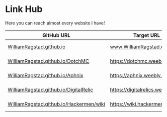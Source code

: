 # Link Hub

Here you can reach almost every website I have!

| GitHub URL                                                   | Target URL                       | Description         |
| ------------------------------------------------------------ | -------------------------------- | ------------------- |
| [WilliamRagstad.github.io](https://WilliamRagstad.github.io)         | www.WilliamRagstad.com           | My personal website |
| [WilliamRagstad.github.io/DotchMC](https://WilliamRagstad.github.io/DotchMC) | https://dotchmc.weebly.com       | Dotch Minecraft     |
| [WilliamRagstad.github.io/Aphnix](https://WilliamRagstad.github.io/Aphnix) | https://aphnix.weebly.com       | Aphnix Creations     |
| [WilliamRagstad.github.io/DigitalRelic](https://WilliamRagstad.github.io/DigitalRelic) | https://digitalrelics.weebly.com | DigitalRelics CS:GO |
| [WilliamRagstad.github.io/Hackermen/wiki](https://WilliamRagstad.github.io/Hackermen/wiki) | https://wiki.hackermen.tk/       | Hackermen's Wiki    |


